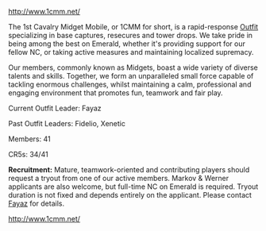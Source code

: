 [<http://www.1cmm.net/>](http://www.1cmm.net/)

The 1st Cavalry Midget Mobile, or 1CMM for short, is a rapid-response
[Outfit](../terminology/Outfit.md) specializing in base captures, resecures and
tower drops. We take pride in being among the best on Emerald, whether it's
providing support for our fellow NC, or taking active measures and maintaining
localized supremacy.

Our members, commonly known as Midgets, boast a wide variety of diverse talents
and skills. Together, we form an unparalleled small force capable of tackling
enormous challenges, whilst maintaining a calm, professional and engaging
environment that promotes fun, teamwork and fair play.

Current Outfit Leader: Fayaz

Past Outfit Leaders: Fidelio, Xenetic

Members: 41

CR5s: 34/41

**Recruitment:** Mature, teamwork-oriented and contributing players should
request a tryout from one of our active members. Markov & Werner applicants are
also welcome, but full-time NC on Emerald is required. Tryout duration is not
fixed and depends entirely on the applicant. Please contact
[Fayaz](mailto:fayaz.md@1cmm.net) for details.

[<http://www.1cmm.net/>](http://www.1cmm.net/)
